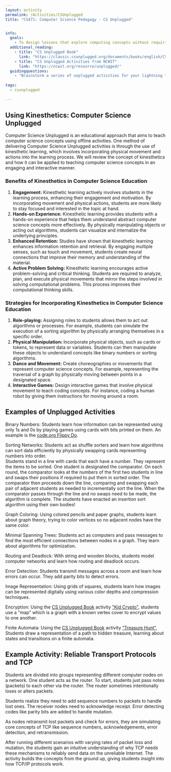 ```yaml
---
layout: activity
permalink: /Activities/CSUnplugged
title: "CS471: Computer Science Pedagogy - CS Unplugged"


info:
  goals: 
    - To design lessons that explore computing concepts without requiring the use of computing technology
  additional_reading:
    - title: "CS Unplugged Book"
      link: "https://classic.csunplugged.org/documents/books/english/CSUnplugged_OS_2015_v3.1.pdf"
    - title: "CS Unplugged Activities from NCWIT"
      link: "https://ncwit.org/resource/unplugged/"
  guidingquestions:
    - "Brainstorm a series of unplugged activities for your lightning talk topic.  Share with your small group, and choose one activity to design and share with the class."
    
tags:
  - csunplugged
  
---
```


## Using Kinesthetics: Computer Science Unplugged
Computer Science Unplugged is an educational approach that aims to teach computer science concepts using offline activities. One method of delivering Computer Science Unplugged activities is through the use of kinesthetic learning, which involves incorporating physical movement and actions into the learning process. We will review the concept of kinesthetics and how it can be applied to teaching computer science concepts in an engaging and interactive manner.

### Benefits of Kinesthetics in Computer Science Education
1. **Engagement:** Kinesthetic learning actively involves students in the learning process, enhancing their engagement and motivation. By incorporating movement and physical actions, students are more likely to stay focused and interested in the topic at hand.
2. **Hands-on Experience:** Kinesthetic learning provides students with a hands-on experience that helps them understand abstract computer science concepts more effectively. By physically manipulating objects or acting out algorithms, students can visualize and internalize the underlying principles.
3. **Enhanced Retention:** Studies have shown that kinesthetic learning enhances information retention and retrieval. By engaging multiple senses, such as touch and movement, students create neural connections that improve their memory and understanding of the material.
4. **Active Problem Solving:** Kinesthetic learning encourages active problem-solving and critical thinking. Students are required to analyze, plan, and execute physical movements that mirror the steps involved in solving computational problems. This process improves their computational thinking skills.

### Strategies for Incorporating Kinesthetics in Computer Science Education
1. **Role-playing:** Assigning roles to students allows them to act out algorithms or processes. For example, students can simulate the execution of a sorting algorithm by physically arranging themselves in a specific order.
2. **Physical Manipulation:** Incorporate physical objects, such as cards or tokens, to represent data or variables. Students can then manipulate these objects to understand concepts like binary numbers or sorting algorithms.
3. **Dance and Movement:** Create choreographies or movements that represent computer science concepts. For example, representing the traversal of a graph by physically moving between points in a designated space.
4. **Interactive Games:** Design interactive games that involve physical movement to teach coding concepts. For instance, coding a human robot by giving them instructions for moving around a room.

## Examples of Unplugged Activities

Binary Numbers: Students learn how information can be represented using only 1s and 0s by playing games using cards with bits printed on them.  An example is the [code.org Flippy Do](https://studio.code.org/s/csp1-2022/lessons/4).

Sorting Networks: Students act as shuffle sorters and learn how algorithms can sort data efficiently by physically swapping cards representing numbers into order.  
Students stand in a line with cards that each have a number. They represent the items to be sorted. One student is designated the comparator.
On each round, the comparator looks at the numbers of the first two students in line and swaps their positions if required to put them in sorted order.
The comparator then proceeds down the line, comparing and swapping each pair of adjacent students as needed to incrementally sort the line.
When the comparator passes through the line and no swaps need to be made, the algorithm is complete. The students have enacted an insertion sort algorithm using their own bodies!

Graph Coloring: Using colored pencils and paper graphs, students learn about graph theory, trying to color vertices so no adjacent nodes have the same color.

Minimal Spanning Trees: Students act as computers and pass messages to find the most efficient connections between nodes in a graph. They learn about algorithms for optimization.

Routing and Deadlock: With string and wooden blocks, students model computer networks and learn how routing and deadlock occurs.

Error Detection: Students transmit messages across a room and learn how errors can occur. They add parity bits to detect errors.

Image Representation: Using grids of squares, students learn how images can be represented digitally using various color depths and compression techniques.

Encryption: Using the [CS Unplugged Book](https://classic.csunplugged.org/documents/books/english/CSUnplugged_OS_2015_v3.1.pdf) activity ["Kid Crypto"](https://classic.csunplugged.org/activities/public-key-encryption/), students use a "map" which is a graph with a known vertex cover to encrypt values to one another.

Finite Automata: Using the [CS Unplugged Book](https://classic.csunplugged.org/documents/books/english/CSUnplugged_OS_2015_v3.1.pdf) activity ["Treasure Hunt"](https://classic.csunplugged.org/documents/activities/finite-state-automata/unplugged-11-finite_state_automata-original.pdf), Students draw a representation of a path to hidden treasure, learning about states and transitions on a finite automata.

## Example Activity: Reliable Transport Protocols and TCP

Students are divided into groups representing different computer nodes on a network. One student acts as the router. To start, students just pass notes (packets) to each other via the router. The router sometimes intentionally loses or alters packets.

Students realize they need to add sequence numbers to packets to handle lost ones. The receiver nodes need to acknowledge receipt. Error detecting codes like parity bits are added to handle mutation.

As nodes retransmit lost packets and check for errors, they are simulating core concepts of TCP like sequence numbers, acknowledgements, error detection, and retransmission. 

After running different scenarios with varying rates of packet loss and mutation, the students gain an intuitive understanding of why TCP needs these mechanisms to reliably send data on the unreliable Internet. The activity builds the concepts from the ground up, giving students insight into how TCP/IP protocols work.
